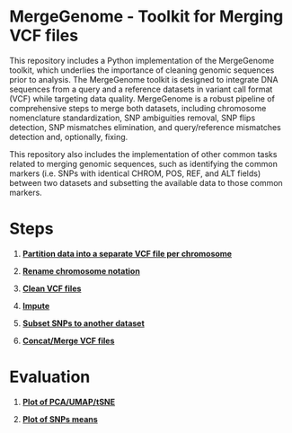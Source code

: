 # MergeGenome - Toolkit for Merging VCF files

This repository includes a Python implementation of the MergeGenome toolkit, which underlies the importance of cleaning genomic sequences prior to analysis. The MergeGenome toolkit is designed to integrate DNA sequences from a query and a reference datasets in variant call format (VCF) while targeting data quality. MergeGenome is a robust pipeline of comprehensive steps to merge both datasets, including chromosome nomenclature standardization, SNP ambiguities removal, SNP flips detection, SNP mismatches elimination, and query/reference mismatches detection and, optionally, fixing.

This repository also includes the implementation of other common tasks related to merging genomic sequences, such as identifying the common markers (i.e. SNPs with identical CHROM, POS, REF, and ALT fields) between two datasets and subsetting the available data to those common markers.

# Steps

1. **[Partition data into a separate VCF file per chromosome](readmes/README_1_partition_into_separate_files.md)**

2. **[Rename chromosome notation](readmes/README_2_rename_chrom_notation.md)**

3. **[Clean VCF files](readmes/README_3_clean_vcf_files.md)**

4. **[Impute](readmes/README_4_impute.md)**

5. **[Subset SNPs to another dataset](readmes/README_5_snps_subsetting.md)**

6. **[Concat/Merge VCF files](readmes/README_6_concatenate_and_merge_vcf_files.md)**

# Evaluation

1. **[Plot of PCA/UMAP/tSNE](readmes/README_1_make_pca_plots.md)**

3. **[Plot of SNPs means](readmes/README_2_plot_snps_means.md)**
